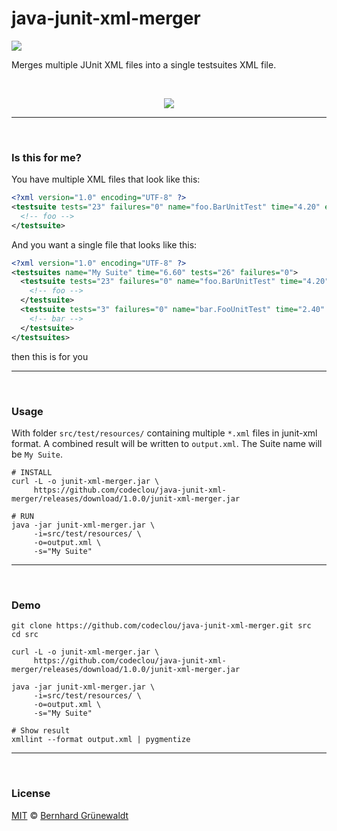 # java-junit-xml-merger

[![](https://codeclou.github.io/doc/badges/generated/test-coverage-100.svg?v2)](https://codeclou.github.io/java-junit-xml-merger/test-coverage/1.0.0/)

Merges multiple JUnit XML files into a single testsuites XML file.

&nbsp;

<p align="center"><img src"=width="80%" src="https://codeclou.github.io/java-junit-xml-merger/img/demo.gif" /></p>

----
&nbsp;

### Is this for me?

You have multiple XML files that look like this:

```xml
<?xml version="1.0" encoding="UTF-8" ?>
<testsuite tests="23" failures="0" name="foo.BarUnitTest" time="4.20" errors="0" skipped="0">
  <!-- foo -->
</testsuite>
```

And you want a single file that looks like this:

```xml
<?xml version="1.0" encoding="UTF-8" ?>
<testsuites name="My Suite" time="6.60" tests="26" failures="0">
  <testsuite tests="23" failures="0" name="foo.BarUnitTest" time="4.20" errors="0" skipped="0">
    <!-- foo -->
  </testsuite>
  <testsuite tests="3" failures="0" name="bar.FooUnitTest" time="2.40" errors="0" skipped="0">
    <!-- bar -->
  </testsuite>
</testsuites>
```

then this is for you

----
&nbsp;

### Usage

With folder `src/test/resources/` containing multiple `*.xml` files in junit-xml format.
A combined result will be written to `output.xml`. The Suite name will be `My Suite`.

```
# INSTALL
curl -L -o junit-xml-merger.jar \
     https://github.com/codeclou/java-junit-xml-merger/releases/download/1.0.0/junit-xml-merger.jar

# RUN
java -jar junit-xml-merger.jar \
     -i=src/test/resources/ \
     -o=output.xml \
     -s="My Suite"
```

-----
&nbsp;

### Demo

```
git clone https://github.com/codeclou/java-junit-xml-merger.git src
cd src

curl -L -o junit-xml-merger.jar \
     https://github.com/codeclou/java-junit-xml-merger/releases/download/1.0.0/junit-xml-merger.jar

java -jar junit-xml-merger.jar \
     -i=src/test/resources/ \
     -o=output.xml \
     -s="My Suite"

# Show result
xmllint --format output.xml | pygmentize
```


----
&nbsp;

### License

[MIT](https://github.com/codeclou/java-junit-xml-merger/blob/master/LICENSE) © [Bernhard Grünewaldt](https://github.com/clouless)
